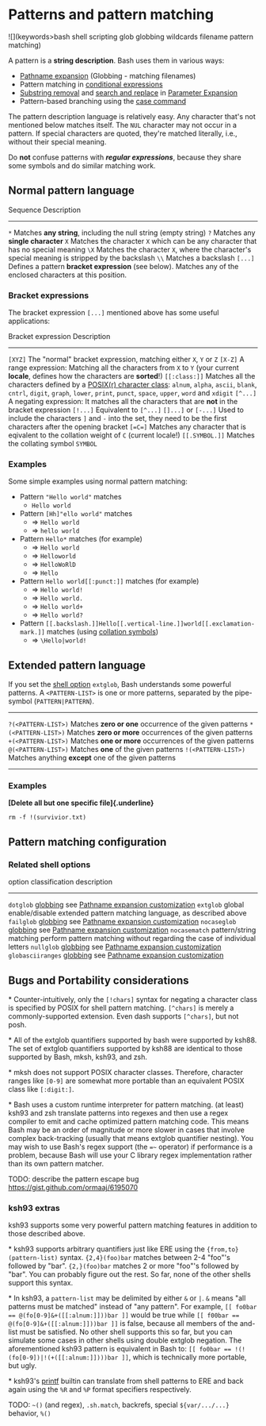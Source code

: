 # Patterns and pattern matching

![](keywords>bash shell scripting glob globbing wildcards filename pattern matching)

A pattern is a **string description**. Bash uses them in various ways:

-   [Pathname expansion](../syntax/expansion/globs.md) (Globbing - matching
    filenames)
-   Pattern matching in [conditional
    expressions](../syntax/ccmd/conditional_expression.md)
-   [Substring removal](../syntax/pe.md#substring_removal) and [search and
    replace](../syntax/pe.md#search_and_replace) in [Parameter
    Expansion](../syntax/pe.md)
-   Pattern-based branching using the [case command](../syntax/ccmd/case.md)

The pattern description language is relatively easy. Any character
that's not mentioned below matches itself. The `NUL` character may not
occur in a pattern. If special characters are quoted, they\'re matched
literally, i.e., without their special meaning.

Do **not** confuse patterns with ***regular expressions***, because they
share some symbols and do similar matching work.

## Normal pattern language

  Sequence   Description
  ---------- ----------------------------------------------------------------------------------------------------------------
  `*`        Matches **any string**, including the null string (empty string)
  `?`        Matches any **single character**
  `X`        Matches the character `X` which can be any character that has no special meaning
  `\X`       Matches the character `X`, where the character's special meaning is stripped by the backslash
  `\\`       Matches a backslash
  `[...]`    Defines a pattern **bracket expression** (see below). Matches any of the enclosed characters at this position.

### Bracket expressions

The bracket expression `[...]` mentioned above has some useful
applications:

  Bracket expression     Description
  ---------------------- --------------------------------------------------------------------------------------------------------------------------------------------------------------------------------------------------------------------------------------------------------------------------------------------
  `[XYZ]`                The \"normal\" bracket expression, matching either `X`, `Y` or `Z`
  `[X-Z]`                A range expression: Matching all the characters from `X` to `Y` (your current **locale**, defines how the characters are **sorted**!)
  `[[:class:]]`          Matches all the characters defined by a [POSIX(r) character class](https://pubs.opengroup.org/onlinepubs/009696899/basedefs/xbd_chap07.html#tag_07_03_01): `alnum`, `alpha`, `ascii`, `blank`, `cntrl`, `digit`, `graph`, `lower`, `print`, `punct`, `space`, `upper`, `word` and `xdigit`
  `[^...]`               A negating expression: It matches all the characters that are **not** in the bracket expression
  `[!...]`               Equivalent to `[^...]`
  `[]...]` or `[-...]`   Used to include the characters `]` and `-` into the set, they need to be the first characters after the opening bracket
  `[=C=]`                Matches any character that is eqivalent to the collation weight of `C` (current locale!)
  `[[.SYMBOL.]]`         Matches the collating symbol `SYMBOL`

### Examples

Some simple examples using normal pattern matching:

-   Pattern `"Hello world"` matches
    -   `Hello world`
-   Pattern `[Hh]"ello world"` matches
    -   =\> `Hello world`
    -   =\> `hello world`
-   Pattern `Hello*` matches (for example)
    -   =\> `Hello world`
    -   =\> `Helloworld`
    -   =\> `HelloWoRlD`
    -   =\> `Hello`
-   Pattern `Hello world[[:punct:]]` matches (for example)
    -   =\> `Hello world!`
    -   =\> `Hello world.`
    -   =\> `Hello world+`
    -   =\> `Hello world?`
-   Pattern
    `[[.backslash.]]Hello[[.vertical-line.]]world[[.exclamation-mark.]]`
    matches (using [collation
    symbols](https://pubs.opengroup.org/onlinepubs/009696899/basedefs/xbd_chap07.html#tag_07_03_02_04))
    -   =\> `\Hello|world!`

## Extended pattern language

If you set the [shell option](../internals/shell_options.md) `extglob`, Bash
understands some powerful patterns. A `<PATTERN-LIST>` is one or more
patterns, separated by the pipe-symbol (`PATTERN|PATTERN`).

  --------------------- ------------------------------------------------------------
  `?(<PATTERN-LIST>)`   Matches **zero or one** occurrence of the given patterns
  `*(<PATTERN-LIST>)`   Matches **zero or more** occurrences of the given patterns
  `+(<PATTERN-LIST>)`   Matches **one or more** occurrences of the given patterns
  `@(<PATTERN-LIST>)`   Matches **one** of the given patterns
  `!(<PATTERN-LIST>)`   Matches anything **except** one of the given patterns
  --------------------- ------------------------------------------------------------

### Examples

**[Delete all but one specific file]{.underline}**

    rm -f !(survivior.txt)

## Pattern matching configuration

### Related shell options

  option              classification                        description
  ------------------- ------------------------------------- -------------------------------------------------------------------------------
  `dotglob`           [globbing](../syntax/expansion/globs.md)   see [Pathname expansion customization](../syntax/expansion/globs.md#Customization)
  `extglob`           global                                enable/disable extended pattern matching language, as described above
  `failglob`          [globbing](../syntax/expansion/globs.md)   see [Pathname expansion customization](../syntax/expansion/globs.md#Customization)
  `nocaseglob`        [globbing](../syntax/expansion/globs.md)   see [Pathname expansion customization](../syntax/expansion/globs.md#Customization)
  `nocasematch`       pattern/string matching               perform pattern matching without regarding the case of individual letters
  `nullglob`          [globbing](../syntax/expansion/globs.md)   see [Pathname expansion customization](../syntax/expansion/globs.md#Customization)
  `globasciiranges`   [globbing](../syntax/expansion/globs.md)   see [Pathname expansion customization](../syntax/expansion/globs.md#Customization)

## Bugs and Portability considerations

\* Counter-intuitively, only the `[!chars]` syntax for negating a
character class is specified by POSIX for shell pattern matching.
`[^chars]` is merely a commonly-supported extension. Even dash supports
`[^chars]`, but not posh.

\* All of the extglob quantifiers supported by bash were supported by
ksh88. The set of extglob quantifiers supported by ksh88 are identical
to those supported by Bash, mksh, ksh93, and zsh.

\* mksh does not support POSIX character classes. Therefore, character
ranges like `[0-9]` are somewhat more portable than an equivalent POSIX
class like `[:digit:]`.

\* Bash uses a custom runtime interpreter for pattern matching. (at
least) ksh93 and zsh translate patterns into regexes and then use a
regex compiler to emit and cache optimized pattern matching code. This
means Bash may be an order of magnitude or more slower in cases that
involve complex back-tracking (usually that means extglob quantifier
nesting). You may wish to use Bash's regex support (the `=~` operator)
if performance is a problem, because Bash will use your C library regex
implementation rather than its own pattern matcher.

TODO: describe the pattern escape bug
<https://gist.github.com/ormaaj/6195070>

### ksh93 extras

ksh93 supports some very powerful pattern matching features in addition
to those described above.

\* ksh93 supports arbitrary quantifiers just like ERE using the
`{from,to}(pattern-list)` syntax. `{2,4}(foo)bar` matches between 2-4
\"foo\"'s followed by \"bar\". `{2,}(foo)bar` matches 2 or more
\"foo\"'s followed by \"bar\". You can probably figure out the rest. So
far, none of the other shells support this syntax.

\* In ksh93, a `pattern-list` may be delimited by either `&` or `|`. `&`
means \"all patterns must be matched\" instead of \"any pattern\". For
example, `[[ fo0bar == @(fo[0-9]&+([[:alnum:]]))bar ]]` would be true
while `[[ f00bar == @(fo[0-9]&+([[:alnum:]]))bar ]]` is false, because
all members of the and-list must be satisfied. No other shell supports
this so far, but you can simulate some cases in other shells using
double extglob negation. The aforementioned ksh93 pattern is equivalent
in Bash to: `[[ fo0bar == !(!(fo[0-9])|!(+([[:alnum:]])))bar ]]`, which
is technically more portable, but ugly.

\* ksh93's [printf](../commands/builtin/printf.md) builtin can translate from
shell patterns to ERE and back again using the `%R` and `%P` format
specifiers respectively.

TODO: `~()` (and regex), `.sh.match`, backrefs, special `${var/.../...}`
behavior, `%()`
